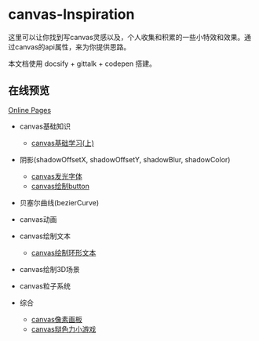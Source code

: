 # canvas-Inspiration

这里可以让你找到写canvas灵感以及，个人收集和积累的一些小特效和效果。通过canvas的api属性，来为你提供思路。

本文档使用 docsify + gittalk + codepen 搭建。

## 在线预览

[Online Pages](https://lspcoder.github.io/canvas-Inspiration/index.html#/)

- canvas基础知识

    - [canvas基础学习(上)](/Base/canvas基础学习(上).md)

- 阴影(shadowOffsetX, shadowOffsetY, shadowBlur, shadowColor)

    - [canvas发光字体](/Shadow/canvas发光字体.md)
    - [canvas绘制button](/Shadow/canvas绘制button.md)

- 贝塞尔曲线(bezierCurve)

- canvas动画

- canvas绘制文本

    - [canvas绘制环形文本](/Text/canvas绘制环形文本.md)

- canvas绘制3D场景

- canvas粒子系统

- 综合

    - [canvas像素画板](/Project/canvas像素画板.md)
    - [canvas辩色力小游戏](/Project/canvas辩色力小游戏.md)
